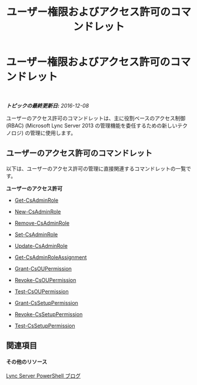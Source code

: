 ﻿---
title: ユーザー権限およびアクセス許可のコマンドレット
TOCTitle: ユーザー権限およびアクセス許可のコマンドレット
ms:assetid: b53aae4c-651f-4cbc-a762-ba818d63897e
ms:mtpsurl: https://technet.microsoft.com/ja-jp/library/Gg415672(v=OCS.15)
ms:contentKeyID: 48273344
ms.date: 12/10/2016
mtps_version: v=OCS.15
ms.translationtype: HT
---

# ユーザー権限およびアクセス許可のコマンドレット

 

_**トピックの最終更新日:** 2016-12-08_

ユーザーのアクセス許可のコマンドレットは、主に役割ベースのアクセス制御 (RBAC) (Microsoft Lync Server 2013 の管理機能を委任するための新しいテクノロジ) の管理に使用します。

## ユーザーのアクセス許可のコマンドレット

以下は、ユーザーのアクセス許可の管理に直接関連するコマンドレットの一覧です。

**ユーザーのアクセス許可**

  -   
    [Get-CsAdminRole](get-csadminrole.md)

  -   
    [New-CsAdminRole](new-csadminrole.md)

  -   
    [Remove-CsAdminRole](remove-csadminrole.md)

  -   
    [Set-CsAdminRole](set-csadminrole.md)

  -   
    [Update-CsAdminRole](update-csadminrole.md)

  -   
    [Get-CsAdminRoleAssignment](get-csadminroleassignment.md)

  -   
    [Grant-CsOUPermission](grant-csoupermission.md)

  -   
    [Revoke-CsOUPermission](revoke-csoupermission.md)

  -   
    [Test-CsOUPermission](test-csoupermission.md)

  -   
    [Grant-CsSetupPermission](grant-cssetuppermission.md)

  -   
    [Revoke-CsSetupPermission](revoke-cssetuppermission.md)

  -   
    [Test-CsSetupPermission](test-cssetuppermission.md)

## 関連項目

#### その他のリソース

[Lync Server PowerShell ブログ](http://go.microsoft.com/fwlink/?linkid=203150%26clcid=0x411)

